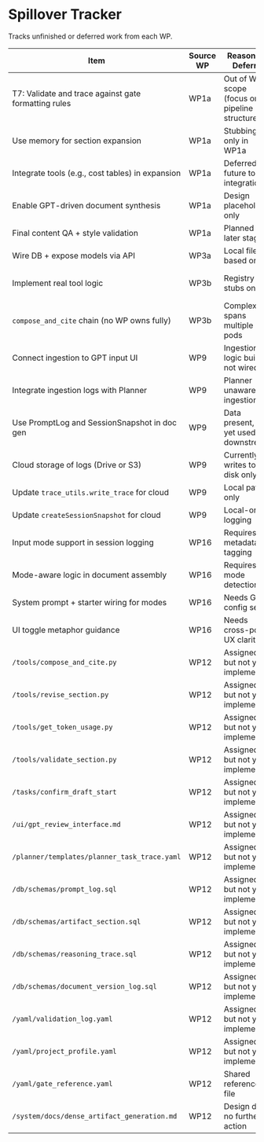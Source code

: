 # Spillover Tracker

Tracks unfinished or deferred work from each WP.

| Item | Source WP | Reason for Deferral | Suggested Owner | Status |
|------|-----------|----------------------|------------------|--------|
| T7: Validate and trace against gate formatting rules | WP1a | Out of WP1a scope (focus on pipeline structure) | WP2 or WP5 | Unassigned |
| Use memory for section expansion | WP1a | Stubbing only in WP1a | WP2 | Unassigned |
| Integrate tools (e.g., cost tables) in expansion | WP1a | Deferred for future tool integration | WP3 | Unassigned |
| Enable GPT-driven document synthesis | WP1a | Design placeholder only | WP2/WP4 | Unassigned |
| Final content QA + style validation | WP1a | Planned in later stages | WP5 | Unassigned |
| Wire DB + expose models via API | WP3a | Local file-based only | WP4 | Unassigned |
| Implement real tool logic | WP3b | Registry stubs only | Various per tool | Assigned (per tool tracker) |
| `compose_and_cite` chain (no WP owns fully) | WP3b | Complex, spans multiple pods | WP4, WP5, WP6 or new WP | Unassigned |
| Connect ingestion to GPT input UI | WP9 | Ingestion logic built, UI not wired | WP16 | Unassigned |
| Integrate ingestion logs with Planner | WP9 | Planner unaware of ingestion | WP2/WP3a | Unassigned |
| Use PromptLog and SessionSnapshot in doc gen | WP9 | Data present, not yet used downstream | WP2/WP4 | Unassigned |
| Cloud storage of logs (Drive or S3) | WP9 | Currently writes to disk only | WP6 or new infra WP | Unassigned |
| Update `trace_utils.write_trace` for cloud | WP9 | Local path only | WP3c or WP6 | Unassigned |
| Update `createSessionSnapshot` for cloud | WP9 | Local-only logging | WP3c or WP6 | Unassigned |
| Input mode support in session logging | WP16 | Requires metadata tagging | WP3a | Unassigned |
| Mode-aware logic in document assembly | WP16 | Requires mode detection | WP4/WP6 | Unassigned |
| System prompt + starter wiring for modes | WP16 | Needs GPT config setup | GPT_Config | Unassigned |
| UI toggle metaphor guidance | WP16 | Needs cross-pod UX clarity | WP12 | Unassigned |
| `/tools/compose_and_cite.py` | WP12 | Assigned but not yet implemented | WP4 | Unassigned |
| `/tools/revise_section.py` | WP12 | Assigned but not yet implemented | WP8 | Unassigned |
| `/tools/get_token_usage.py` | WP12 | Assigned but not yet implemented | WP2 | Unassigned |
| `/tools/validate_section.py` | WP12 | Assigned but not yet implemented | WP5 | Unassigned |
| `/tasks/confirm_draft_start` | WP12 | Assigned but not yet implemented | WP6 | Unassigned |
| `/ui/gpt_review_interface.md` | WP12 | Assigned but not yet implemented | WP16 | Unassigned |
| `/planner/templates/planner_task_trace.yaml` | WP12 | Assigned but not yet implemented | WP3c | Unassigned |
| `/db/schemas/prompt_log.sql` | WP12 | Assigned but not yet implemented | WP9 | Unassigned |
| `/db/schemas/artifact_section.sql` | WP12 | Assigned but not yet implemented | WP6 | Unassigned |
| `/db/schemas/reasoning_trace.sql` | WP12 | Assigned but not yet implemented | WP7 | Unassigned |
| `/db/schemas/document_version_log.sql` | WP12 | Assigned but not yet implemented | WP6 | Unassigned |
| `/yaml/validation_log.yaml` | WP12 | Assigned but not yet implemented | WP5 | Unassigned |
| `/yaml/project_profile.yaml` | WP12 | Assigned but not yet implemented | WP1b | Unassigned |
| `/yaml/gate_reference.yaml` | WP12 | Shared reference file | WP1a | Maintained |
| `/system/docs/dense_artifact_generation.md` | WP12 | Design doc, no further action | WP12 | Maintained |